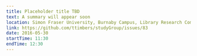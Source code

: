 ```yaml
---
title: Placeholder title TBD
text: A summary will appear soon
location: Simon Fraser University, Burnaby Campus, Library Research Commons
link: https://github.com/ttimbers/studyGroup/issues/83
date: 2016-05-30
startTime: 11:30
endTime: 12:30
---
```

